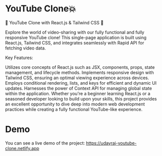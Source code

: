  # YouTube Clone💥
🎥 YouTube Clone with React.js & Tailwind CSS 🌟

Explore the world of video-sharing with our fully functional and fully responsive YouTube clone! This single-page application is built using React.js, Tailwind CSS, and integrates seamlessly with Rapid API for fetching video data.

Key Features:

Utilizes core concepts of React.js such as JSX, components, props, state management, and lifecycle methods. Implements responsive design with Tailwind CSS, ensuring an optimal viewing experience across devices. Employs conditional rendering, lists, and keys for efficient and dynamic UI updates. Harnesses the power of Context API for managing global state within the application. Whether you're a beginner learning React.js or a seasoned developer looking to build upon your skills, this project provides an excellent opportunity to dive deep into modern web development practices while creating a fully functional YouTube-like experience.

# Demo
You can see a live demo of the project: https://udayraj-youtube-clone.netlify.app
